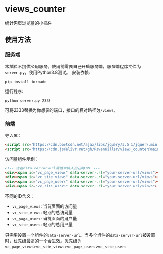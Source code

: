 # views_counter
统计网页浏览量的小插件

## 使用方法
### 服务端
本插件不提供公用服务，使用前需要自己开启服务端。服务端程序文件为`server.py`，使用Python3.8测试。
安装依赖:
```shell
pip install tornado
```
运行程序:
```shell
python server.py 2333
```
可将2333替换为你想要的端口，接口的相对路径为`/views`。
### 前端
导入库：
```html
<script src="https://cdn.bootcdn.net/ajax/libs/jquery/3.5.1/jquery.min.js"></script>
<script src="https://cdn.jsdelivr.net/gh/RavenKiller/views_counter@main/views_counter.min.js"></script>


```
访问量组件示例：
```html
<!-- 请在data-server-url属性中填入自己的URL -->
<div><span id="vc_page_views" data-server-url="your-server-url/views"></span> page views</div>
<div><span id="vc_site_views" data-server-url="your-server-url/views"></span> site views</div>
<div><span id="vc_page_users" data-server-url="your-server-url/views"></span> page users</div>
<div><span id="vc_site_users" data-server-url="your-server-url/views"></span> site users</div>
```
不同的ID含义：
+ `vc_page_views`: 当前页面的访问量
+ `vc_site_views`: 站点的总访问量
+ `vc_page_users`: 当前页面的用户量
+ `vc_site_users`: 站点的总用户量

只需要设置一个组件的`data-server-url`。当多个组件的`data-server-url`被设置时，优先级最高的一个会生效。优先级为`vc_page_views`>`vc_site_views`>`vc_page_users`>`vc_site_users`
